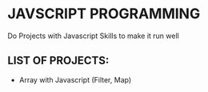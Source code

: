 # JAVSCRIPT PROGRAMMING

Do Projects with Javascript Skills to make it run well

## LIST OF PROJECTS:

* Array with Javascript (Filter, Map)
